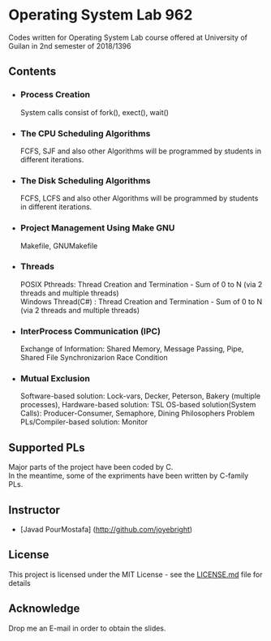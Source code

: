 # Operating System Lab 962
Codes written for Operating System Lab course offered at University of Guilan in 2nd semester of 2018/1396

## Contents

* ### Process Creation
  System calls consist of fork(), exect(), wait()

* ### The CPU Scheduling Algorithms
  FCFS, SJF and also other Algorithms will be programmed by students in different iterations.

* ### The Disk Scheduling Algorithms
  FCFS, LCFS and also other Algorithms will be programmed by students in different iterations.

* ### Project Management Using Make GNU
  Makefile, GNUMakefile

* ### Threads
  POSIX Pthreads: Thread Creation and Termination - Sum of 0 to N (via 2 threads and multiple threads)<br>
  Windows Thread(C#) : Thread Creation and Termination - Sum of 0 to N (via 2 threads and multiple threads)
  
* ### InterProcess Communication (IPC)
  Exchange of Information:
   Shared Memory, Message Passing, Pipe, Shared File
   Synchronizarion
   Race Condition

* ### Mutual Exclusion
  Software-based solution: Lock-vars, Decker, Peterson, Bakery (multiple processes), 
  Hardware-based solution: TSL
  OS-based solution(System Calls): Producer-Consumer, Semaphore, Dining Philosophers Problem
  PLs/Compiler-based solution: Monitor

## Supported PLs
Major parts of the project have been coded by C.<br>
In the meantime, some of the expriments have been written by C-family PLs.

## Instructor
* [Javad PourMostafa] (http://github.com/joyebright)

## License

This project is licensed under the MIT License - see the [LICENSE.md](LICENSE.md) file for details

## Acknowledge

Drop me an E-mail in order to obtain the slides.
